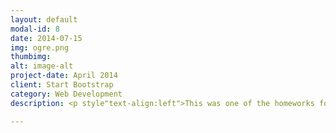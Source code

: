```yaml
---
layout: default
modal-id: 8
date: 2014-07-15
img: ogre.png
thumbimg:
alt: image-alt
project-date: April 2014
client: Start Bootstrap
category: Web Development
description: <p style"text-align:left">This was one of the homeworks for 3D game class in NTUST. In this homework,we were tasked with setting up a chain of events of objects interact with each other and simulate it with a physics engine. We used Ogre3D for rendering the scene and Bullet Physics Library for simulating object physics. We also implemented water reflection and water waves with custom shaders.</br>The events are:</br>1.Wheel falling on a ramp from sky/</br>2.Wheel hits a tree and causes an apple to fall.</br>3.The apple lands on a button, activating the excavator.</br>4.The excavator was magnified by a mysterious machine.</br>5.Magnified excavator pushes a rocket to launch pad.</br>6.The launch pad launches the rocket.</br>7.The rocket flies back to start, exploding into a new wheel, and starts the chain of events again.</br>Below is the events in action.</p></br></br><iframe width="560" height="315" src="https://www.youtube.com/embed/I2-LNI1SkkU" frameborder="0" allowfullscreen></iframe><p style"text-align:left">Tools used:</br> - Visual Studio</br> - Ogre3D</br> - Bullet Physics Library</br> - Maya</br> - Some assets downloaded from internet.</p>

---
```

